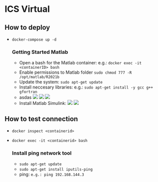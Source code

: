 # ICS Virtual

## How to deploy
- `docker-compose up -d`
  
  ### Getting Started Matlab
    - Open a bash for the Matlab container: e.g.: `docker exec -it <containerID> bash`
    - Enable permissions to Matlab folder `sudo chmod 777 -R /opt/matlab/R2021b`
    - Update the system: `sudo apt-get update`
    - Install neccesary libraries: e.g.: `sudo apt-get install -y gcc g++ gfortran`
    - asdas
      <img src="https://github.com/sfl0r3nz05/ICSVirtual/blob/main/images/simulink3.png">
      <img src="https://github.com/sfl0r3nz05/ICSVirtual/blob/main/images/simulink4.png">
      <img src="https://github.com/sfl0r3nz05/ICSVirtual/blob/main/images/simulink5.png">
    - Install Matlab Simulink:
      <img src="https://github.com/sfl0r3nz05/ICSVirtual/blob/main/images/simulink1.png">
      <img src="https://github.com/sfl0r3nz05/ICSVirtual/blob/main/images/simulink2.png">
  
## How to test connection
- `docker inspect <containerid>`
- `docker exec -it <containerid> bash`
  
  ### Install ping network tool
    - `sudo apt-get update`
    - `sudo apt-get install iputils-ping`
    - ping: `e.g.: ping 192.168.144.3`